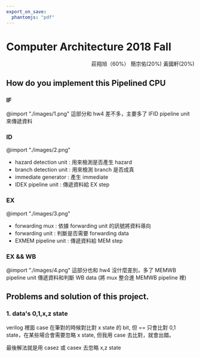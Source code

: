 ```yaml
---
export_on_save:
  phantomjs: "pdf"
---
```

# Computer Architecture 2018 Fall
<p style="text-align: right;">莊翔旭（60%） 簡宗佑(20%) 黃國軒(20%)</p>

## How do you implement this Pipelined CPU

### IF
@import "./images/1.png"
這部分和 hw4 差不多，主要多了 IFID pipeline unit 來傳遞資料

### ID
@import "./images/2.png"
* hazard detection unit : 用來檢測是否產生 hazard
* branch detection unit : 用來檢測 branch 是否成真
* immediate generator   : 產生 immediate
* IDEX pipeline unit    : 傳遞資料給 EX step

### EX
@import "./images/3.png"
* forwarding mux        : 依據 forwarding unit 的訊號將資料導向
* forwarding unit       : 判斷是否需要 forwarding data
* EXMEM pipeline unit   : 傳遞資料給 MEM step

### EX && WB
@import "./images/4.png"
這部分也和 hw4 沒什麼差別，多了 MEMWB pipeline unit 傳遞資料和判斷 WB data (將 mux 整合進 MEMWB pipeline 裡)

## Problems and solution of this project.

### 1. data's 0,1,x,z state

verilog 裡面 case 在筆對的時候對比對 x state 的 bit, 但 == 只會比對 0,1 state，在某些場合會需要忽略 x state, 但我用 case 去比對，就會出錯。

最後解法就是用 casez 或 casex 去忽略 x,z state
